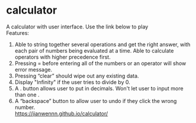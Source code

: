 # calculator

A calculator with user interface. Use the link below to play<br>
Features:<br>
1. Able to string together several operations and get the right answer, with each pair of numbers being evaluated at a time. Able to calculate operators with higher precedence first.<br>
2. Pressing = before entering all of the numbers or an operator will show error message.<br>
3. Pressing “clear” should wipe out any existing data.<br>
4. Display "Infinity" if the user tries to divide by 0.<br>
5. A . button allows user to put in decimals. Won't let user to input more than one .<br>
6. A “backspace” button to allow user to undo if they click the wrong number.<br>
https://jianwennn.github.io/calculator/
